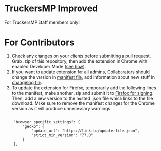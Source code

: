# TruckersMP Improved
For TruckersMP Staff members only!

# For Contributors
1) Check any changes on your clients before submitting a pull request. Grab .zip of this repository, then add the extension in Chrome with enabled Developer Mode ([see how](https://developer.chrome.com/extensions/getstarted#unpacked)).
2) If you want to update extension for all admins, Collaborators should change the version in [manifest file](manifest.json), add information about new stuff in [changelog file](src/options/new_version.html).
3) To update the extension for Firefox, temporarily add the following lines to the manifest, make another .zip and submit it to [Firefox for signing](https://addons.mozilla.org/developers/addon/). Then, add a new version to the hosted .json file which links to the file download. Make sure to remove the manifest changes for the Chrome version as it will produce unnecessary warnings.

```

    "browser_specific_settings": {
        "gecko": {
            "update_url": "https://link.to/updaterfile.json",
            "strict_min_version": "77.0"
        }
    },
```
